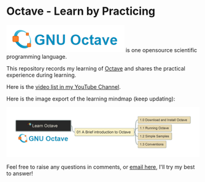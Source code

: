 # Octave - Learn by Practicing

![Octave](img/Octave_Logo.png) is one opensource scientific programming language.

This repository records my learning of [Octave](https://octave.org/#) and shares the practical experience during learning.

Here is the [video list in my YouTube Channel](https://www.youtube.com/playlist?list=PL6DEHvciXKeUho-j-75rbFs6TBxG7KOPg).

Here is the image export of the learning mindmap (keep updating):

![mm](img/learn_octave.jpg)

Feel free to raise any questions in comments, or [email here](mailto:xiaoqizhao@outlook.com), I'll try my best to answer!